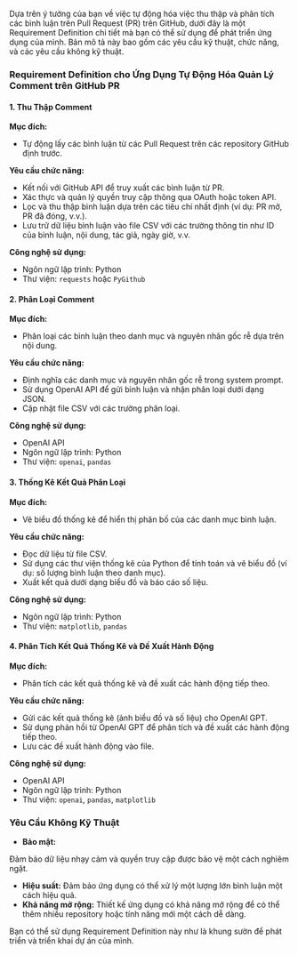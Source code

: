 Dựa trên ý tưởng của bạn về việc tự động hóa việc thu thập và phân tích các bình luận trên Pull Request (PR) trên GitHub, dưới đây là một Requirement Definition chi tiết mà bạn có thể sử dụng để phát triển ứng dụng của mình. Bản mô tả này bao gồm các yêu cầu kỹ thuật, chức năng, và các yêu cầu không kỹ thuật.

### Requirement Definition cho Ứng Dụng Tự Động Hóa Quản Lý Comment trên GitHub PR

#### 1. Thu Thập Comment
**Mục đích:**
- Tự động lấy các bình luận từ các Pull Request trên các repository GitHub định trước.

**Yêu cầu chức năng:**
- Kết nối với GitHub API để truy xuất các bình luận từ PR.
- Xác thực và quản lý quyền truy cập thông qua OAuth hoặc token API.
- Lọc và thu thập bình luận dựa trên các tiêu chí nhất định (ví dụ: PR mở, PR đã đóng, v.v.).
- Lưu trữ dữ liệu bình luận vào file CSV với các trường thông tin như ID của bình luận, nội dung, tác giả, ngày giờ, v.v.

**Công nghệ sử dụng:**
- Ngôn ngữ lập trình: Python
- Thư viện: `requests` hoặc `PyGithub`

#### 2. Phân Loại Comment
**Mục đích:**
- Phân loại các bình luận theo danh mục và nguyên nhân gốc rễ dựa trên nội dung.

**Yêu cầu chức năng:**
- Định nghĩa các danh mục và nguyên nhân gốc rễ trong system prompt.
- Sử dụng OpenAI API để gửi bình luận và nhận phân loại dưới dạng JSON.
- Cập nhật file CSV với các trường phân loại.

**Công nghệ sử dụng:**
- OpenAI API
- Ngôn ngữ lập trình: Python
- Thư viện: `openai`, `pandas`

#### 3. Thống Kê Kết Quả Phân Loại
**Mục đích:**
- Vẽ biểu đồ thống kê để hiển thị phân bố của các danh mục bình luận.

**Yêu cầu chức năng:**
- Đọc dữ liệu từ file CSV.
- Sử dụng các thư viện thống kê của Python để tính toán và vẽ biểu đồ (ví dụ: số lượng bình luận theo danh mục).
- Xuất kết quả dưới dạng biểu đồ và báo cáo số liệu.

**Công nghệ sử dụng:**
- Ngôn ngữ lập trình: Python
- Thư viện: `matplotlib`, `pandas`

#### 4. Phân Tích Kết Quả Thống Kê và Đề Xuất Hành Động
**Mục đích:**
- Phân tích các kết quả thống kê và đề xuất các hành động tiếp theo.

**Yêu cầu chức năng:**
- Gửi các kết quả thống kê (ảnh biểu đồ và số liệu) cho OpenAI GPT.
- Sử dụng phản hồi từ OpenAI GPT để phân tích và đề xuất các hành động tiếp theo.
- Lưu các đề xuất hành động vào file.

**Công nghệ sử dụng:**
- OpenAI API
- Ngôn ngữ lập trình: Python
- Thư viện: `openai`, `pandas`, `matplotlib`

### Yêu Cầu Không Kỹ Thuật
- **Bảo mật:**

 Đảm bảo dữ liệu nhạy cảm và quyền truy cập được bảo vệ một cách nghiêm ngặt.
- **Hiệu suất:** Đảm bảo ứng dụng có thể xử lý một lượng lớn bình luận một cách hiệu quả.
- **Khả năng mở rộng:** Thiết kế ứng dụng có khả năng mở rộng để có thể thêm nhiều repository hoặc tính năng mới một cách dễ dàng.

Bạn có thể sử dụng Requirement Definition này như là khung sườn để phát triển và triển khai dự án của mình.